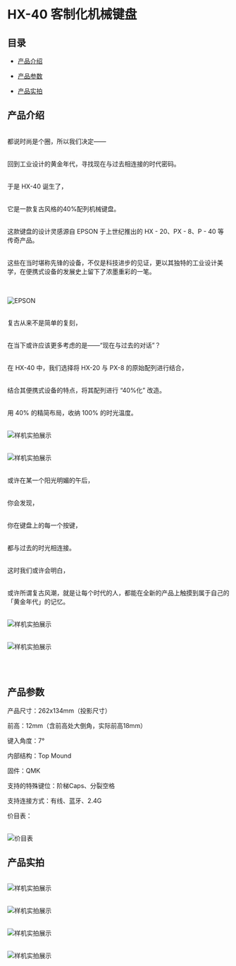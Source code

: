 # HX-40 客制化机械键盘

## 目录

- [产品介绍](#产品介绍) 

- [产品参数](#产品参数) 

- [产品实拍](#产品实拍)

## 产品介绍

<br>都说时尚是个圈，所以我们决定——

<br>回到工业设计的黄金年代，寻找现在与过去相连接的时代密码。

<br>于是 HX-40 诞生了，

<br>它是一款复古风格的40%配列机械键盘。

<br>这款键盘的设计灵感源自 EPSON 于上世纪推出的 HX - 20、PX - 8、P - 40 等传奇产品。

<br>这些在当时堪称先锋的设备，不仅是科技进步的见证，更以其独特的工业设计美学，在便携式设备的发展史上留下了浓墨重彩的一笔。

<br><br>![EPSON](images/mg_8453.jpg)

<br>复古从来不是简单的复刻，

<br>在当下或许应该更多考虑的是——“现在与过去的对话”？

<br>在 HX-40 中，我们选择将 HX-20 与 PX-8 的原始配列进行结合，

<br>结合其便携式设备的特点，将其配列进行 “40%化” 改造。

<br>用 40% 的精简布局，收纳 100% 的时光温度。

<br>![样机实拍展示](images/1.png)

<br>![样机实拍展示](images/1.png)

<br>或许在某一个阳光明媚的午后，

<br>你会发现，

<br>你在键盘上的每一个按键，

<br>都与过去的时光相连接。

<br>这时我们或许会明白，

<br>或许所谓复古风潮，就是让每个时代的人，都能在全新的产品上触摸到属于自己的「黄金年代」的记忆。

<br>![样机实拍展示](images/1.png)

<br>![样机实拍展示](images/1.png)

<br>

<br>


## 产品参数

产品尺寸：262x134mm（投影尺寸）

前高：12mm（含前高处大倒角，实际前高18mm）

键入角度：7°

内部结构：Top Mound

固件：QMK

支持的特殊键位：阶梯Caps、分裂空格

支持连接方式：有线、蓝牙、2.4G

价目表：

<br>![价目表](images/1.png)

## 产品实拍

<br>![样机实拍展示](images/1.png)

<br>![样机实拍展示](images/1.png)

<br>![样机实拍展示](images/1.png)

<br>![样机实拍展示](images/1.png)
